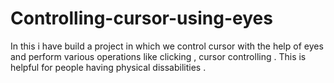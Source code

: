 # Controlling-cursor-using-eyes
In this i have build a project in which we control cursor with the help of eyes and perform various operations like clicking , cursor controlling . This is helpful for people having physical dissabilities .
